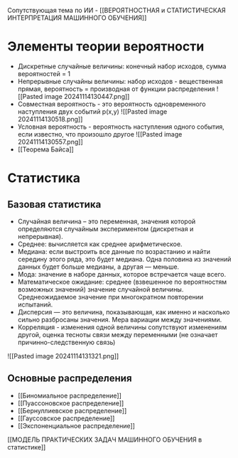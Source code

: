Сопутствующая тема по ИИ - [[ВЕРОЯТНОСТНАЯ и СТАТИСТИЧЕСКАЯ ИНТЕРПРЕТАЦИЯ МАШИННОГО ОБУЧЕНИЯ]]

# Элементы теории вероятности

- Дискретные случайные величины: конечный набор исходов, сумма вероятностей = 1
- Непрерывные случайны величины: набор исходов - вещественная прямая, вероятность = производная от функции распределения
![[Pasted image 20241114130447.png]]
- Совместная вероятность - это вероятность одновременного наступления двух событий p(x,y)
![[Pasted image 20241114130518.png]]
- Условная вероятность - вероятность наступления одного события, если известно, что произошло другое
![[Pasted image 20241114130557.png]]
- [[Теорема Байса]] 

# Статистика

## Базовая статистика

- Случайная величина – это переменная, значения которой определяются случайным экспериментом (дискретная и непрерывная).
- Среднее: вычисляется как среднее арифметическое.
- Медиана: если выстроить все данные по возрастанию и найти середину этого ряда, это будет медиана. Одна половина из значений данных будет больше медианы, а другая — меньше.
- Мода: значение в наборе данных, которое встречается чаще всего.
- Математическое ожидание: среднее (взвешенное по вероятностям возможных значений) значение случайной величины. Среднеожидаемое значение при многократном повторении испытаний.
- Дисперсия — это величина, показывающая, как именно и насколько сильно разбросаны значения. Мера вариации между значениями.
- Корреляция - изменения одной величины сопутствуют изменениям другой, оценка тесноты связи между переменными (не означает причинно-следственную связь)

![[Pasted image 20241114131321.png]]

## Основные распределения

- [[Биномиальное распределение]]
- [[Пуассоновское распределение]]
- [[Бернуллиевское распределение]]
- [[Гауссовское распределение]]
- [[Экспоненциальное распределение]]


[[МОДЕЛЬ ПРАКТИЧЕСКИХ ЗАДАЧ МАШИННОГО ОБУЧЕНИЯ в статистике]]
